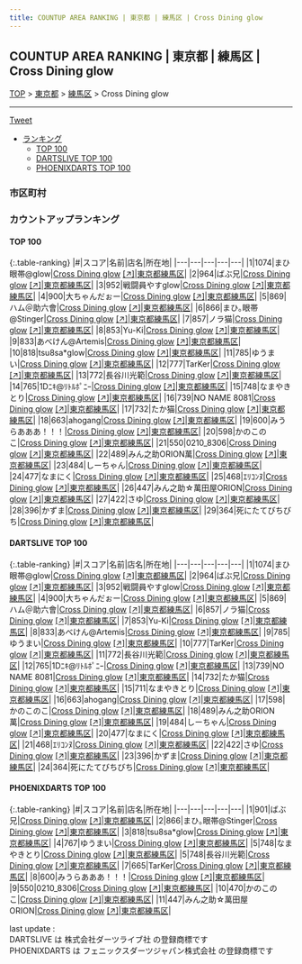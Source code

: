 ```yaml
---
title: COUNTUP AREA RANKING | 東京都 | 練馬区 | Cross Dining glow
---
```

## COUNTUP AREA RANKING | 東京都 | 練馬区 | Cross Dining glow

[TOP](/darts/rank/) > [東京都](/darts/rank/東京都/) > [練馬区](/darts/rank/東京都/練馬区/) > Cross Dining glow

___

<a href="https://twitter.com/share?ref_src=twsrc%5Etfw" data-text="COUNTUP AREA RANKING | 東京都練馬区Cross Dining glow" class="twitter-share-button" data-hashtags="DARTSLIVE,PHOENIXDARTS,darts,ダーツ" data-show-count="false">Tweet</a>

* [ランキング](#カウントアップランキング)
    * [TOP 100](#top-100)
    * [DARTSLIVE TOP 100](#dartslive-top-100)
    * [PHOENIXDARTS TOP 100](#phoenixdarts-top-100)

### 市区町村

<ul>

</ul>

### カウントアップランキング

#### TOP 100



{:.table-ranking}
|#|スコア|名前|店名|所在地|
|---|---|---|---|---|
|1|1074|<span class="rank-name-dl">まひ眼帯@glow</span>|<a href="/darts/rank/shops/ed66271e0ed7c8d70d9b047a20a7ba1e.html">Cross Dining glow</a> <a href="https://search.dartslive.com/jp/shop/ed66271e0ed7c8d70d9b047a20a7ba1e">[↗]</a>|<a href="/darts/rank/東京都/練馬区">東京都練馬区</a>|
|2|964|<span class="rank-name-dl">ばぶ兄</span>|<a href="/darts/rank/shops/ed66271e0ed7c8d70d9b047a20a7ba1e.html">Cross Dining glow</a> <a href="https://search.dartslive.com/jp/shop/ed66271e0ed7c8d70d9b047a20a7ba1e">[↗]</a>|<a href="/darts/rank/東京都/練馬区">東京都練馬区</a>|
|3|952|<span class="rank-name-dl">戦闘員やすglow</span>|<a href="/darts/rank/shops/ed66271e0ed7c8d70d9b047a20a7ba1e.html">Cross Dining glow</a> <a href="https://search.dartslive.com/jp/shop/ed66271e0ed7c8d70d9b047a20a7ba1e">[↗]</a>|<a href="/darts/rank/東京都/練馬区">東京都練馬区</a>|
|4|900|<span class="rank-name-dl">大ちゃんだぉー</span>|<a href="/darts/rank/shops/ed66271e0ed7c8d70d9b047a20a7ba1e.html">Cross Dining glow</a> <a href="https://search.dartslive.com/jp/shop/ed66271e0ed7c8d70d9b047a20a7ba1e">[↗]</a>|<a href="/darts/rank/東京都/練馬区">東京都練馬区</a>|
|5|869|<span class="rank-name-dl">ハム＠助六會</span>|<a href="/darts/rank/shops/ed66271e0ed7c8d70d9b047a20a7ba1e.html">Cross Dining glow</a> <a href="https://search.dartslive.com/jp/shop/ed66271e0ed7c8d70d9b047a20a7ba1e">[↗]</a>|<a href="/darts/rank/東京都/練馬区">東京都練馬区</a>|
|6|866|<span class="rank-name-pd">まひ｡眼帯@Stinger</span>|<a href="/darts/rank/shops/53908.html">Cross Dining glow</a> <a href="https://vs.phoenixdarts.com/jp/shop/shopDetailInfo/s_53908?s_seq=53908">[↗]</a>|<a href="/darts/rank/東京都/練馬区">東京都練馬区</a>|
|7|857|<span class="rank-name-dl">ノラ猫</span>|<a href="/darts/rank/shops/ed66271e0ed7c8d70d9b047a20a7ba1e.html">Cross Dining glow</a> <a href="https://search.dartslive.com/jp/shop/ed66271e0ed7c8d70d9b047a20a7ba1e">[↗]</a>|<a href="/darts/rank/東京都/練馬区">東京都練馬区</a>|
|8|853|<span class="rank-name-dl">Yu-Ki</span>|<a href="/darts/rank/shops/ed66271e0ed7c8d70d9b047a20a7ba1e.html">Cross Dining glow</a> <a href="https://search.dartslive.com/jp/shop/ed66271e0ed7c8d70d9b047a20a7ba1e">[↗]</a>|<a href="/darts/rank/東京都/練馬区">東京都練馬区</a>|
|9|833|<span class="rank-name-dl">あべけん@Artemis</span>|<a href="/darts/rank/shops/ed66271e0ed7c8d70d9b047a20a7ba1e.html">Cross Dining glow</a> <a href="https://search.dartslive.com/jp/shop/ed66271e0ed7c8d70d9b047a20a7ba1e">[↗]</a>|<a href="/darts/rank/東京都/練馬区">東京都練馬区</a>|
|10|818|<span class="rank-name-pd">tsu8sa*glow</span>|<a href="/darts/rank/shops/53908.html">Cross Dining glow</a> <a href="https://vs.phoenixdarts.com/jp/shop/shopDetailInfo/s_53908?s_seq=53908">[↗]</a>|<a href="/darts/rank/東京都/練馬区">東京都練馬区</a>|
|11|785|<span class="rank-name-dl">ゆうまい</span>|<a href="/darts/rank/shops/ed66271e0ed7c8d70d9b047a20a7ba1e.html">Cross Dining glow</a> <a href="https://search.dartslive.com/jp/shop/ed66271e0ed7c8d70d9b047a20a7ba1e">[↗]</a>|<a href="/darts/rank/東京都/練馬区">東京都練馬区</a>|
|12|777|<span class="rank-name-dl">TarKer</span>|<a href="/darts/rank/shops/ed66271e0ed7c8d70d9b047a20a7ba1e.html">Cross Dining glow</a> <a href="https://search.dartslive.com/jp/shop/ed66271e0ed7c8d70d9b047a20a7ba1e">[↗]</a>|<a href="/darts/rank/東京都/練馬区">東京都練馬区</a>|
|13|772|<span class="rank-name-dl">長谷川光範</span>|<a href="/darts/rank/shops/ed66271e0ed7c8d70d9b047a20a7ba1e.html">Cross Dining glow</a> <a href="https://search.dartslive.com/jp/shop/ed66271e0ed7c8d70d9b047a20a7ba1e">[↗]</a>|<a href="/darts/rank/東京都/練馬区">東京都練馬区</a>|
|14|765|<span class="rank-name-dl">1Dﾆｷ@ﾘﾄﾙﾎﾟﾆｰ</span>|<a href="/darts/rank/shops/ed66271e0ed7c8d70d9b047a20a7ba1e.html">Cross Dining glow</a> <a href="https://search.dartslive.com/jp/shop/ed66271e0ed7c8d70d9b047a20a7ba1e">[↗]</a>|<a href="/darts/rank/東京都/練馬区">東京都練馬区</a>|
|15|748|<span class="rank-name-pd">なまやきとり</span>|<a href="/darts/rank/shops/53908.html">Cross Dining glow</a> <a href="https://vs.phoenixdarts.com/jp/shop/shopDetailInfo/s_53908?s_seq=53908">[↗]</a>|<a href="/darts/rank/東京都/練馬区">東京都練馬区</a>|
|16|739|<span class="rank-name-dl">NO NAME 8081</span>|<a href="/darts/rank/shops/ed66271e0ed7c8d70d9b047a20a7ba1e.html">Cross Dining glow</a> <a href="https://search.dartslive.com/jp/shop/ed66271e0ed7c8d70d9b047a20a7ba1e">[↗]</a>|<a href="/darts/rank/東京都/練馬区">東京都練馬区</a>|
|17|732|<span class="rank-name-dl">たか猫</span>|<a href="/darts/rank/shops/ed66271e0ed7c8d70d9b047a20a7ba1e.html">Cross Dining glow</a> <a href="https://search.dartslive.com/jp/shop/ed66271e0ed7c8d70d9b047a20a7ba1e">[↗]</a>|<a href="/darts/rank/東京都/練馬区">東京都練馬区</a>|
|18|663|<span class="rank-name-dl">ahogang</span>|<a href="/darts/rank/shops/ed66271e0ed7c8d70d9b047a20a7ba1e.html">Cross Dining glow</a> <a href="https://search.dartslive.com/jp/shop/ed66271e0ed7c8d70d9b047a20a7ba1e">[↗]</a>|<a href="/darts/rank/東京都/練馬区">東京都練馬区</a>|
|19|600|<span class="rank-name-pd">みうらあああ！！！</span>|<a href="/darts/rank/shops/53908.html">Cross Dining glow</a> <a href="https://vs.phoenixdarts.com/jp/shop/shopDetailInfo/s_53908?s_seq=53908">[↗]</a>|<a href="/darts/rank/東京都/練馬区">東京都練馬区</a>|
|20|598|<span class="rank-name-dl">かのこのこ</span>|<a href="/darts/rank/shops/ed66271e0ed7c8d70d9b047a20a7ba1e.html">Cross Dining glow</a> <a href="https://search.dartslive.com/jp/shop/ed66271e0ed7c8d70d9b047a20a7ba1e">[↗]</a>|<a href="/darts/rank/東京都/練馬区">東京都練馬区</a>|
|21|550|<span class="rank-name-pd">0210_8306</span>|<a href="/darts/rank/shops/53908.html">Cross Dining glow</a> <a href="https://vs.phoenixdarts.com/jp/shop/shopDetailInfo/s_53908?s_seq=53908">[↗]</a>|<a href="/darts/rank/東京都/練馬区">東京都練馬区</a>|
|22|489|<span class="rank-name-dl">みん之助ORION萬</span>|<a href="/darts/rank/shops/ed66271e0ed7c8d70d9b047a20a7ba1e.html">Cross Dining glow</a> <a href="https://search.dartslive.com/jp/shop/ed66271e0ed7c8d70d9b047a20a7ba1e">[↗]</a>|<a href="/darts/rank/東京都/練馬区">東京都練馬区</a>|
|23|484|<span class="rank-name-dl">しーちゃん</span>|<a href="/darts/rank/shops/ed66271e0ed7c8d70d9b047a20a7ba1e.html">Cross Dining glow</a> <a href="https://search.dartslive.com/jp/shop/ed66271e0ed7c8d70d9b047a20a7ba1e">[↗]</a>|<a href="/darts/rank/東京都/練馬区">東京都練馬区</a>|
|24|477|<span class="rank-name-dl">なまにく</span>|<a href="/darts/rank/shops/ed66271e0ed7c8d70d9b047a20a7ba1e.html">Cross Dining glow</a> <a href="https://search.dartslive.com/jp/shop/ed66271e0ed7c8d70d9b047a20a7ba1e">[↗]</a>|<a href="/darts/rank/東京都/練馬区">東京都練馬区</a>|
|25|468|<span class="rank-name-dl">ｴﾘｺﾝﾇ</span>|<a href="/darts/rank/shops/ed66271e0ed7c8d70d9b047a20a7ba1e.html">Cross Dining glow</a> <a href="https://search.dartslive.com/jp/shop/ed66271e0ed7c8d70d9b047a20a7ba1e">[↗]</a>|<a href="/darts/rank/東京都/練馬区">東京都練馬区</a>|
|26|447|<span class="rank-name-pd">みん之助☆萬田屋ORION</span>|<a href="/darts/rank/shops/53908.html">Cross Dining glow</a> <a href="https://vs.phoenixdarts.com/jp/shop/shopDetailInfo/s_53908?s_seq=53908">[↗]</a>|<a href="/darts/rank/東京都/練馬区">東京都練馬区</a>|
|27|422|<span class="rank-name-dl">さゆ</span>|<a href="/darts/rank/shops/ed66271e0ed7c8d70d9b047a20a7ba1e.html">Cross Dining glow</a> <a href="https://search.dartslive.com/jp/shop/ed66271e0ed7c8d70d9b047a20a7ba1e">[↗]</a>|<a href="/darts/rank/東京都/練馬区">東京都練馬区</a>|
|28|396|<span class="rank-name-dl">かずま</span>|<a href="/darts/rank/shops/ed66271e0ed7c8d70d9b047a20a7ba1e.html">Cross Dining glow</a> <a href="https://search.dartslive.com/jp/shop/ed66271e0ed7c8d70d9b047a20a7ba1e">[↗]</a>|<a href="/darts/rank/東京都/練馬区">東京都練馬区</a>|
|29|364|<span class="rank-name-dl">死にたてびちびち</span>|<a href="/darts/rank/shops/ed66271e0ed7c8d70d9b047a20a7ba1e.html">Cross Dining glow</a> <a href="https://search.dartslive.com/jp/shop/ed66271e0ed7c8d70d9b047a20a7ba1e">[↗]</a>|<a href="/darts/rank/東京都/練馬区">東京都練馬区</a>|


#### DARTSLIVE TOP 100



{:.table-ranking}
|#|スコア|名前|店名|所在地|
|---|---|---|---|---|
|1|1074|<span class="rank-name-dl">まひ眼帯@glow</span>|<a href="/darts/rank/shops/ed66271e0ed7c8d70d9b047a20a7ba1e.html">Cross Dining glow</a> <a href="https://search.dartslive.com/jp/shop/ed66271e0ed7c8d70d9b047a20a7ba1e">[↗]</a>|<a href="/darts/rank/東京都/練馬区">東京都練馬区</a>|
|2|964|<span class="rank-name-dl">ばぶ兄</span>|<a href="/darts/rank/shops/ed66271e0ed7c8d70d9b047a20a7ba1e.html">Cross Dining glow</a> <a href="https://search.dartslive.com/jp/shop/ed66271e0ed7c8d70d9b047a20a7ba1e">[↗]</a>|<a href="/darts/rank/東京都/練馬区">東京都練馬区</a>|
|3|952|<span class="rank-name-dl">戦闘員やすglow</span>|<a href="/darts/rank/shops/ed66271e0ed7c8d70d9b047a20a7ba1e.html">Cross Dining glow</a> <a href="https://search.dartslive.com/jp/shop/ed66271e0ed7c8d70d9b047a20a7ba1e">[↗]</a>|<a href="/darts/rank/東京都/練馬区">東京都練馬区</a>|
|4|900|<span class="rank-name-dl">大ちゃんだぉー</span>|<a href="/darts/rank/shops/ed66271e0ed7c8d70d9b047a20a7ba1e.html">Cross Dining glow</a> <a href="https://search.dartslive.com/jp/shop/ed66271e0ed7c8d70d9b047a20a7ba1e">[↗]</a>|<a href="/darts/rank/東京都/練馬区">東京都練馬区</a>|
|5|869|<span class="rank-name-dl">ハム＠助六會</span>|<a href="/darts/rank/shops/ed66271e0ed7c8d70d9b047a20a7ba1e.html">Cross Dining glow</a> <a href="https://search.dartslive.com/jp/shop/ed66271e0ed7c8d70d9b047a20a7ba1e">[↗]</a>|<a href="/darts/rank/東京都/練馬区">東京都練馬区</a>|
|6|857|<span class="rank-name-dl">ノラ猫</span>|<a href="/darts/rank/shops/ed66271e0ed7c8d70d9b047a20a7ba1e.html">Cross Dining glow</a> <a href="https://search.dartslive.com/jp/shop/ed66271e0ed7c8d70d9b047a20a7ba1e">[↗]</a>|<a href="/darts/rank/東京都/練馬区">東京都練馬区</a>|
|7|853|<span class="rank-name-dl">Yu-Ki</span>|<a href="/darts/rank/shops/ed66271e0ed7c8d70d9b047a20a7ba1e.html">Cross Dining glow</a> <a href="https://search.dartslive.com/jp/shop/ed66271e0ed7c8d70d9b047a20a7ba1e">[↗]</a>|<a href="/darts/rank/東京都/練馬区">東京都練馬区</a>|
|8|833|<span class="rank-name-dl">あべけん@Artemis</span>|<a href="/darts/rank/shops/ed66271e0ed7c8d70d9b047a20a7ba1e.html">Cross Dining glow</a> <a href="https://search.dartslive.com/jp/shop/ed66271e0ed7c8d70d9b047a20a7ba1e">[↗]</a>|<a href="/darts/rank/東京都/練馬区">東京都練馬区</a>|
|9|785|<span class="rank-name-dl">ゆうまい</span>|<a href="/darts/rank/shops/ed66271e0ed7c8d70d9b047a20a7ba1e.html">Cross Dining glow</a> <a href="https://search.dartslive.com/jp/shop/ed66271e0ed7c8d70d9b047a20a7ba1e">[↗]</a>|<a href="/darts/rank/東京都/練馬区">東京都練馬区</a>|
|10|777|<span class="rank-name-dl">TarKer</span>|<a href="/darts/rank/shops/ed66271e0ed7c8d70d9b047a20a7ba1e.html">Cross Dining glow</a> <a href="https://search.dartslive.com/jp/shop/ed66271e0ed7c8d70d9b047a20a7ba1e">[↗]</a>|<a href="/darts/rank/東京都/練馬区">東京都練馬区</a>|
|11|772|<span class="rank-name-dl">長谷川光範</span>|<a href="/darts/rank/shops/ed66271e0ed7c8d70d9b047a20a7ba1e.html">Cross Dining glow</a> <a href="https://search.dartslive.com/jp/shop/ed66271e0ed7c8d70d9b047a20a7ba1e">[↗]</a>|<a href="/darts/rank/東京都/練馬区">東京都練馬区</a>|
|12|765|<span class="rank-name-dl">1Dﾆｷ@ﾘﾄﾙﾎﾟﾆｰ</span>|<a href="/darts/rank/shops/ed66271e0ed7c8d70d9b047a20a7ba1e.html">Cross Dining glow</a> <a href="https://search.dartslive.com/jp/shop/ed66271e0ed7c8d70d9b047a20a7ba1e">[↗]</a>|<a href="/darts/rank/東京都/練馬区">東京都練馬区</a>|
|13|739|<span class="rank-name-dl">NO NAME 8081</span>|<a href="/darts/rank/shops/ed66271e0ed7c8d70d9b047a20a7ba1e.html">Cross Dining glow</a> <a href="https://search.dartslive.com/jp/shop/ed66271e0ed7c8d70d9b047a20a7ba1e">[↗]</a>|<a href="/darts/rank/東京都/練馬区">東京都練馬区</a>|
|14|732|<span class="rank-name-dl">たか猫</span>|<a href="/darts/rank/shops/ed66271e0ed7c8d70d9b047a20a7ba1e.html">Cross Dining glow</a> <a href="https://search.dartslive.com/jp/shop/ed66271e0ed7c8d70d9b047a20a7ba1e">[↗]</a>|<a href="/darts/rank/東京都/練馬区">東京都練馬区</a>|
|15|711|<span class="rank-name-dl">なまやきとり</span>|<a href="/darts/rank/shops/ed66271e0ed7c8d70d9b047a20a7ba1e.html">Cross Dining glow</a> <a href="https://search.dartslive.com/jp/shop/ed66271e0ed7c8d70d9b047a20a7ba1e">[↗]</a>|<a href="/darts/rank/東京都/練馬区">東京都練馬区</a>|
|16|663|<span class="rank-name-dl">ahogang</span>|<a href="/darts/rank/shops/ed66271e0ed7c8d70d9b047a20a7ba1e.html">Cross Dining glow</a> <a href="https://search.dartslive.com/jp/shop/ed66271e0ed7c8d70d9b047a20a7ba1e">[↗]</a>|<a href="/darts/rank/東京都/練馬区">東京都練馬区</a>|
|17|598|<span class="rank-name-dl">かのこのこ</span>|<a href="/darts/rank/shops/ed66271e0ed7c8d70d9b047a20a7ba1e.html">Cross Dining glow</a> <a href="https://search.dartslive.com/jp/shop/ed66271e0ed7c8d70d9b047a20a7ba1e">[↗]</a>|<a href="/darts/rank/東京都/練馬区">東京都練馬区</a>|
|18|489|<span class="rank-name-dl">みん之助ORION萬</span>|<a href="/darts/rank/shops/ed66271e0ed7c8d70d9b047a20a7ba1e.html">Cross Dining glow</a> <a href="https://search.dartslive.com/jp/shop/ed66271e0ed7c8d70d9b047a20a7ba1e">[↗]</a>|<a href="/darts/rank/東京都/練馬区">東京都練馬区</a>|
|19|484|<span class="rank-name-dl">しーちゃん</span>|<a href="/darts/rank/shops/ed66271e0ed7c8d70d9b047a20a7ba1e.html">Cross Dining glow</a> <a href="https://search.dartslive.com/jp/shop/ed66271e0ed7c8d70d9b047a20a7ba1e">[↗]</a>|<a href="/darts/rank/東京都/練馬区">東京都練馬区</a>|
|20|477|<span class="rank-name-dl">なまにく</span>|<a href="/darts/rank/shops/ed66271e0ed7c8d70d9b047a20a7ba1e.html">Cross Dining glow</a> <a href="https://search.dartslive.com/jp/shop/ed66271e0ed7c8d70d9b047a20a7ba1e">[↗]</a>|<a href="/darts/rank/東京都/練馬区">東京都練馬区</a>|
|21|468|<span class="rank-name-dl">ｴﾘｺﾝﾇ</span>|<a href="/darts/rank/shops/ed66271e0ed7c8d70d9b047a20a7ba1e.html">Cross Dining glow</a> <a href="https://search.dartslive.com/jp/shop/ed66271e0ed7c8d70d9b047a20a7ba1e">[↗]</a>|<a href="/darts/rank/東京都/練馬区">東京都練馬区</a>|
|22|422|<span class="rank-name-dl">さゆ</span>|<a href="/darts/rank/shops/ed66271e0ed7c8d70d9b047a20a7ba1e.html">Cross Dining glow</a> <a href="https://search.dartslive.com/jp/shop/ed66271e0ed7c8d70d9b047a20a7ba1e">[↗]</a>|<a href="/darts/rank/東京都/練馬区">東京都練馬区</a>|
|23|396|<span class="rank-name-dl">かずま</span>|<a href="/darts/rank/shops/ed66271e0ed7c8d70d9b047a20a7ba1e.html">Cross Dining glow</a> <a href="https://search.dartslive.com/jp/shop/ed66271e0ed7c8d70d9b047a20a7ba1e">[↗]</a>|<a href="/darts/rank/東京都/練馬区">東京都練馬区</a>|
|24|364|<span class="rank-name-dl">死にたてびちびち</span>|<a href="/darts/rank/shops/ed66271e0ed7c8d70d9b047a20a7ba1e.html">Cross Dining glow</a> <a href="https://search.dartslive.com/jp/shop/ed66271e0ed7c8d70d9b047a20a7ba1e">[↗]</a>|<a href="/darts/rank/東京都/練馬区">東京都練馬区</a>|


#### PHOENIXDARTS TOP 100



{:.table-ranking}
|#|スコア|名前|店名|所在地|
|---|---|---|---|---|
|1|901|<span class="rank-name-pd">ばぶ兄</span>|<a href="/darts/rank/shops/53908.html">Cross Dining glow</a> <a href="https://vs.phoenixdarts.com/jp/shop/shopDetailInfo/s_53908?s_seq=53908">[↗]</a>|<a href="/darts/rank/東京都/練馬区">東京都練馬区</a>|
|2|866|<span class="rank-name-pd">まひ｡眼帯@Stinger</span>|<a href="/darts/rank/shops/53908.html">Cross Dining glow</a> <a href="https://vs.phoenixdarts.com/jp/shop/shopDetailInfo/s_53908?s_seq=53908">[↗]</a>|<a href="/darts/rank/東京都/練馬区">東京都練馬区</a>|
|3|818|<span class="rank-name-pd">tsu8sa*glow</span>|<a href="/darts/rank/shops/53908.html">Cross Dining glow</a> <a href="https://vs.phoenixdarts.com/jp/shop/shopDetailInfo/s_53908?s_seq=53908">[↗]</a>|<a href="/darts/rank/東京都/練馬区">東京都練馬区</a>|
|4|767|<span class="rank-name-pd">ゆうまい</span>|<a href="/darts/rank/shops/53908.html">Cross Dining glow</a> <a href="https://vs.phoenixdarts.com/jp/shop/shopDetailInfo/s_53908?s_seq=53908">[↗]</a>|<a href="/darts/rank/東京都/練馬区">東京都練馬区</a>|
|5|748|<span class="rank-name-pd">なまやきとり</span>|<a href="/darts/rank/shops/53908.html">Cross Dining glow</a> <a href="https://vs.phoenixdarts.com/jp/shop/shopDetailInfo/s_53908?s_seq=53908">[↗]</a>|<a href="/darts/rank/東京都/練馬区">東京都練馬区</a>|
|5|748|<span class="rank-name-pd">長谷川光範</span>|<a href="/darts/rank/shops/53908.html">Cross Dining glow</a> <a href="https://vs.phoenixdarts.com/jp/shop/shopDetailInfo/s_53908?s_seq=53908">[↗]</a>|<a href="/darts/rank/東京都/練馬区">東京都練馬区</a>|
|7|665|<span class="rank-name-pd">TarKer</span>|<a href="/darts/rank/shops/53908.html">Cross Dining glow</a> <a href="https://vs.phoenixdarts.com/jp/shop/shopDetailInfo/s_53908?s_seq=53908">[↗]</a>|<a href="/darts/rank/東京都/練馬区">東京都練馬区</a>|
|8|600|<span class="rank-name-pd">みうらあああ！！！</span>|<a href="/darts/rank/shops/53908.html">Cross Dining glow</a> <a href="https://vs.phoenixdarts.com/jp/shop/shopDetailInfo/s_53908?s_seq=53908">[↗]</a>|<a href="/darts/rank/東京都/練馬区">東京都練馬区</a>|
|9|550|<span class="rank-name-pd">0210_8306</span>|<a href="/darts/rank/shops/53908.html">Cross Dining glow</a> <a href="https://vs.phoenixdarts.com/jp/shop/shopDetailInfo/s_53908?s_seq=53908">[↗]</a>|<a href="/darts/rank/東京都/練馬区">東京都練馬区</a>|
|10|470|<span class="rank-name-pd">かのこのこ</span>|<a href="/darts/rank/shops/53908.html">Cross Dining glow</a> <a href="https://vs.phoenixdarts.com/jp/shop/shopDetailInfo/s_53908?s_seq=53908">[↗]</a>|<a href="/darts/rank/東京都/練馬区">東京都練馬区</a>|
|11|447|<span class="rank-name-pd">みん之助☆萬田屋ORION</span>|<a href="/darts/rank/shops/53908.html">Cross Dining glow</a> <a href="https://vs.phoenixdarts.com/jp/shop/shopDetailInfo/s_53908?s_seq=53908">[↗]</a>|<a href="/darts/rank/東京都/練馬区">東京都練馬区</a>|


<div class="footer border-top border-gray-light mt-5 pt-3 text-right text-gray">
    last update : <span style="font-weight: italic" id="foot_last_modified"></span><br />
    DARTSLIVE は 株式会社ダーツライブ社 の登録商標です<br />
    PHOENIXDARTS は フェニックスダーツジャパン株式会社 の登録商標です<br />
</div>

<script src="https://cdnjs.cloudflare.com/ajax/libs/jquery.tablesorter/2.31.3/js/jquery.tablesorter.min.js" integrity="sha512-qzgd5cYSZcosqpzpn7zF2ZId8f/8CHmFKZ8j7mU4OUXTNRd5g+ZHBPsgKEwoqxCtdQvExE5LprwwPAgoicguNg==" crossorigin="anonymous" referrerpolicy="no-referrer"></script>
<link rel="stylesheet" href="https://cdnjs.cloudflare.com/ajax/libs/jquery.tablesorter/2.31.3/css/theme.default.min.css" integrity="sha512-wghhOJkjQX0Lh3NSWvNKeZ0ZpNn+SPVXX1Qyc9OCaogADktxrBiBdKGDoqVUOyhStvMBmJQ8ZdMHiR3wuEq8+w==" crossorigin="anonymous" referrerpolicy="no-referrer" />
<script>
$(function() {
    $(".table-ranking").tablesorter({sortList:[[0, 0]]});
    $("#foot_last_modified").text(formatDate(new Date(document.lastModified), 'yyyy-MM-dd HH:mm:ss'));
});
</script>

<script async src="https://platform.twitter.com/widgets.js" charset="utf-8"></script>